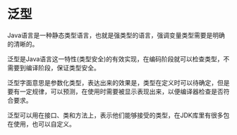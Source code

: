 #   泛型

Java语言是一种静态类型语言，也就是强类型的语言，强调变量类型需要是明确的清晰的。

泛型是Java语言这一特性(类型安全)的有效实现，在编码阶段就可以检查类型，不需要到编译阶段，保证类型安全。

泛型字面意思是参数化类型，表达出来的效果是，类型在定义时可以待确定，但是要有一定规律，可以预测，在使用时需要被显示表现出来，以便编译器检查是否符合要求。

泛型可以用在接口、类和方法上，表示他们能够接受的类型，在JDK库里有很多包在使用，也可以自定义。


